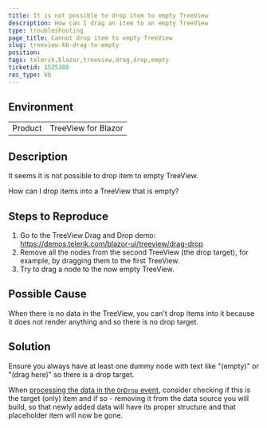 ```yaml
---
title: It is not possible to drop item to empty TreeView
description: How can I drag an item to an empty TreeView
type: troubleshooting
page_title: Cannot drop item to empty TreeView
slug: treeview-kb-drag-to-empty
position: 
tags: telerik,blazor,treeview,drag,drop,empty
ticketid: 1525388
res_type: kb
---
```


## Environment
<table>
	<tbody>
		<tr>
			<td>Product</td>
			<td>TreeView for Blazor</td>
		</tr>
	</tbody>
</table>


## Description
It seems it is not possible to drop item to empty TreeView.

How can I drop items into a TreeView that is empty?

## Steps to Reproduce
1. Go to the TreeView Drag and Drop demo: https://demos.telerik.com/blazor-ui/treeview/drag-drop
1. Remove all the nodes from the second TreeView (the drop target), for example, by dragging them to the first TreeView.
1. Try to drag a node to the now empty TreeView.

## Possible Cause
When there is no data in the TreeView, you can't drop items into it because it does not render anything and so there is no drop target.

## Solution
Ensure you always have at least one dummy node with text like "(empty)" or "(drag here)" so there is a drop target.

When [processing the data in the `OnDrop` event](slug://treeview-drag-drop-overview), consider checking if this is the target (only) item and if so - removing it from the data source you will build, so that newly added data will have its proper structure and that placeholder item will now be gone.
